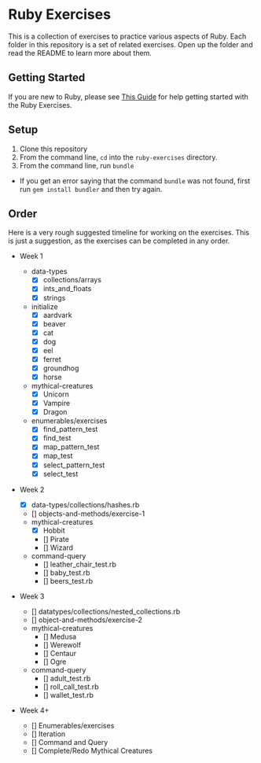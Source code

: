# Ruby Exercises

This is a collection of exercises to practice various aspects of Ruby. Each folder in this repository is a set of related exercises. Open up the folder and read the README to learn more about them.

## Getting Started

If you are new to Ruby, please see [This Guide](https://gist.github.com/josh-works/ac68a974cb9e0d73d663ea6c8cf3e8d8) for help getting started with the Ruby Exercises.

## Setup

1. Clone this repository
1. From the command line, `cd` into the `ruby-exercises` directory.
1. From the command line, run `bundle`
  * If you get an error saying that the command `bundle` was not found, first run `gem install bundler` and then try again.

## Order

Here is a very rough suggested timeline for working on the exercises. This is just a suggestion, as the exercises can be completed in any order.

* Week 1
  * data-types
    - [x] collections/arrays
    - [x] ints_and_floats
    - [x] strings
  * initialize
    - [x] aardvark
    - [x] beaver
    - [x] cat
    - [x] dog
    - [x] eel
    - [x] ferret
    - [x] groundhog
    - [x] horse
  * mythical-creatures
    - [x] Unicorn
    - [x] Vampire
    - [x] Dragon
  * enumerables/exercises
    - [x] find_pattern_test
    - [x] find_test
    - [x] map_pattern_test
    - [x] map_test
    - [x] select_pattern_test
    - [x] select_test

* Week 2
  - [X] data-types/collections/hashes.rb
  - [] objects-and-methods/exercise-1
  * mythical-creatures
    - [x] Hobbit
    - [] Pirate
    - [] Wizard
  * command-query
    - [] leather_chair_test.rb
    - [] baby_test.rb
    - [] beers_test.rb

* Week 3
  - [] datatypes/collections/nested_collections.rb
  - [] object-and-methods/exercise-2
  * mythical-creatures
    - [] Medusa
    - [] Werewolf
    - [] Centaur
    - [] Ogre
  * command-query
    - [] adult_test.rb
    - [] roll_call_test.rb
    - [] wallet_test.rb

* Week 4+
	- [] Enumerables/exercises
	- [] Iteration
	- [] Command and Query
	- [] Complete/Redo Mythical Creatures
